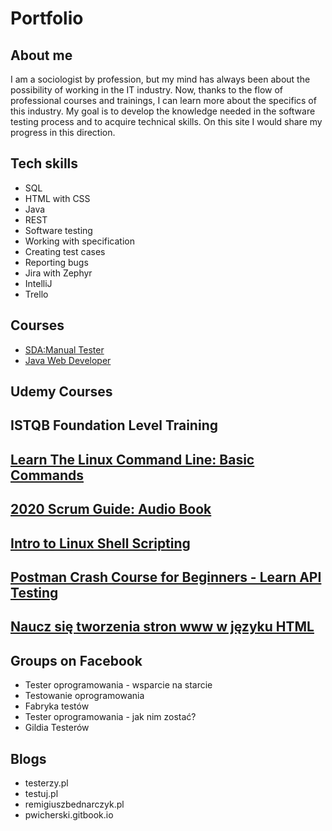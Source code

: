# Portfolio

## About me

I am a sociologist by profession, but my mind has always been about the possibility of working in the IT industry. Now, thanks to the flow of professional courses and trainings, I can learn more about the specifics of this industry. My goal is to develop the knowledge needed in the software testing process and to acquire technical skills. On this site I would share my progress in this direction.

## Tech skills
  - SQL
  - HTML with CSS
  - Java
  - REST
  - Software testing
  - Working with specification
  - Creating test cases
  - Reporting bugs
  - Jira with Zephyr
  - IntelliJ
  - Trello
  
## Courses
  - [SDA:Manual Tester](https://sdacademy.pl)
  - [Java Web Developer](https://coderslab.pl)

## Udemy Courses

## ISTQB Foundation Level Training
## [Learn The Linux Command Line: Basic Commands](www.udemy.com/certificate/UC-1D9ERKX9)
## [2020 Scrum Guide: Audio Book](www.udemy.com/certificate/UC-1PDP696L)
## [Intro to Linux Shell Scripting](www.udemy.com/certificate/UC-3ALTQ1BW)
## [Postman Crash Course for Beginners - Learn API Testing](www.udemy.com/certificate/UC-80ZEBVI6)
## [Naucz się tworzenia stron www w języku HTML](www.udemy.com/certificate/UC-43ZOALPV)

## Groups on Facebook
  - Tester oprogramowania - wsparcie na starcie
  - Testowanie oprogramowania
  - Fabryka testów
  - Tester oprogramowania - jak nim zostać?
  - Gildia Testerów
  
## Blogs
  - testerzy.pl
  - testuj.pl
  - remigiuszbednarczyk.pl
  - pwicherski.gitbook.io
